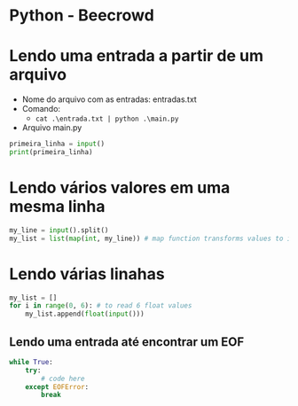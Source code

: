 # Python - Beecrowd

# Lendo uma entrada a partir de um arquivo

- Nome do arquivo com as entradas: entradas.txt
- Comando: 
    - ```cat .\entrada.txt | python .\main.py```
- Arquivo main.py    

~~~python
primeira_linha = input()
print(primeira_linha)
~~~

# Lendo vários valores em uma mesma linha

~~~python
my_line = input().split()
my_list = list(map(int, my_line)) # map function transforms values to integers 
~~~

# Lendo várias linahas

~~~python
my_list = []
for i in range(0, 6): # to read 6 float values
    my_list.append(float(input()))
~~~

## Lendo uma entrada até encontrar um EOF

~~~python
while True:
    try:
        # code here
    except EOFError:
        break
~~~
